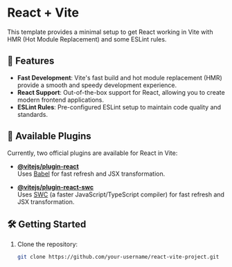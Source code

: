# React + Vite

This template provides a minimal setup to get React working in Vite with HMR (Hot Module Replacement) and some ESLint rules.

## 🚀 Features

- **Fast Development**: Vite's fast build and hot module replacement (HMR) provide a smooth and speedy development experience.
- **React Support**: Out-of-the-box support for React, allowing you to create modern frontend applications.
- **ESLint Rules**: Pre-configured ESLint setup to maintain code quality and standards.

## 🔧 Available Plugins

Currently, two official plugins are available for React in Vite:

- **[@vitejs/plugin-react](https://github.com/vitejs/vite-plugin-react/blob/main/packages/plugin-react/README.md)**  
  Uses [Babel](https://babeljs.io/) for fast refresh and JSX transformation.
  
- **[@vitejs/plugin-react-swc](https://github.com/vitejs/vite-plugin-react-swc)**  
  Uses [SWC](https://swc.rs/) (a faster JavaScript/TypeScript compiler) for fast refresh and JSX transformation.

## 🛠️ Getting Started

1. Clone the repository:

   ```bash
   git clone https://github.com/your-username/react-vite-project.git
